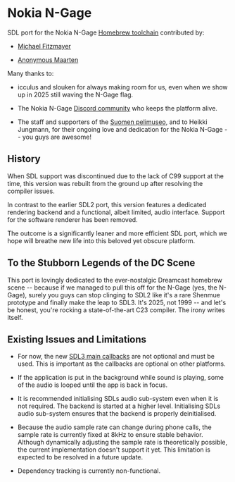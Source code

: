 # Nokia N-Gage

SDL port for the Nokia N-Gage
[Homebrew toolchain](https://github.com/ngagesdk/ngage-toolchain)
contributed by:

- [Michael Fitzmayer](https://github.com/mupfdev)

- [Anonymous Maarten](https://github.com/madebr)

Many thanks to:

- icculus and slouken for always making room for us, even when we show up in 2025
 still waving the N-Gage flag.

- The Nokia N-Gage [Discord community](https://discord.gg/dbUzqJ26vs)
 who keeps the platform alive.

- The staff and supporters of the
 [Suomen pelimuseo](https://www.vapriikki.fi/nayttelyt/fantastinen-floppi/), and
 to Heikki Jungmann, for their ongoing love and dedication for the Nokia N-Gage --
 you guys are awesome!

## History

When SDL support was discontinued due to the lack of C99 support at the time,
this version was rebuilt from the ground up after resolving the compiler issues.

In contrast to the earlier SDL2 port, this version features a dedicated rendering
backend and a functional, albeit limited, audio interface.  Support for the
software renderer has been removed.

The outcome is a significantly leaner and more efficient SDL port, which we hope
will breathe new life into this beloved yet obscure platform.

## To the Stubborn Legends of the DC Scene

This port is lovingly dedicated to the ever-nostalgic Dreamcast homebrew scene --
because if we managed to pull this off for the N-Gage (yes, the N-Gage), surely
you guys can stop clinging to SDL2 like it's a rare Shenmue prototype and finally
make the leap to SDL3.  It's 2025, not 1999 -- and let's be honest, you're rocking
a state-of-the-art C23 compiler.  The irony writes itself.

## Existing Issues and Limitations

- For now, the new
 [SDL3 main callbacks](https://wiki.libsdl.org/SDL3/README/main-functions#how-to-use-main-callbacks-in-sdl3)
 are not optional and must be used. This is important as the callbacks
 are optional on other platforms.

- If the application is put in the background while sound is playing,
 some of the audio is looped until the app is back in focus.

- It is recommended initialising SDLs audio sub-system even when it
 is not required. The backend is started at a higher level.  Initialising
 SDLs audio sub-system ensures that the backend is properly deinitialised.

- Because the audio sample rate can change during phone calls, the sample
 rate is currently fixed at 8kHz to ensure stable behavior.  Although
 dynamically adjusting the sample rate is theoretically possible, the
 current implementation doesn't support it yet.  This limitation is
 expected to be resolved in a future update.

- Dependency tracking is currently non-functional.
